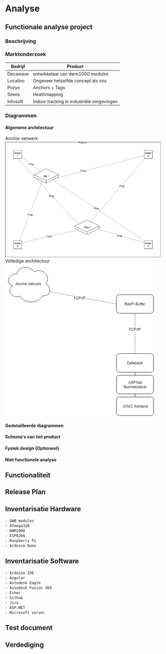 # Analyse

## Functionale analyse project 

### Beschrijving

### Marktonderzoek 
| Bedrijf  | Product |
| ------------- | ------------- |
| Decawave  | ontwikkelaar van dwm1000 modules  |
| Localino  | Ongeveer hetzelfde concept als ons  | 
| Pozyx  | Anchors + Tags  |
| Sewio  | Heathmapping  | 
| Infosoft  | Indoor tracking in industriële omgevingen  |
### Diagrammen

#### Algemene architectuur
Anchor netwerk  
![Anchor netwerk](/doc/images/anchornetwerk.png)
Volledige architectuur  
![Algemene architecture](/doc/images/architecture.png)
#### Gedetailleerde diagrammen

#### Schema's van het product

#### Fysiek design (Optioneel)

#### Niet functionele analyse 

## Functionaliteit

## Release Plan 

## Inventarisatie Hardware
    - UWB modules 
    - ATmega328 
    - DWM1000
    - ESP8266
    - Raspberry Pi
    - Arduino Nano

## Inventarisatie Software 
    - Arduino IDE 
    - Angular 
    - Autodesk Eagle 
    - Autodesk Fusion 360
    - Esher
    - Github
    - Jira
    - ASP.NET
    - Microsoft server

## Test document

## Verdediging
